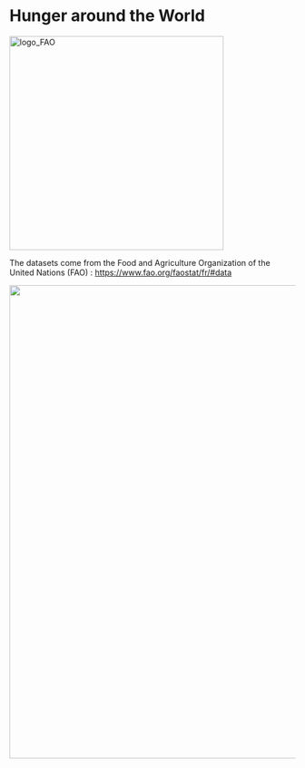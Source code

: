 # Hunger around the World 

<img width="377" alt="logo_FAO" src="https://user-images.githubusercontent.com/67431758/229183405-38f276b9-ae44-478a-bbc8-608a2a85a84b.png">

The datasets come from the Food and Agriculture Organization of the United Nations (FAO) : https://www.fao.org/faostat/fr/#data 

<img width="834" alt="" src="https://user-images.githubusercontent.com/67431758/229211400-72aeeeb6-8f44-4c69-b48e-3e10f34ed61b.png">
